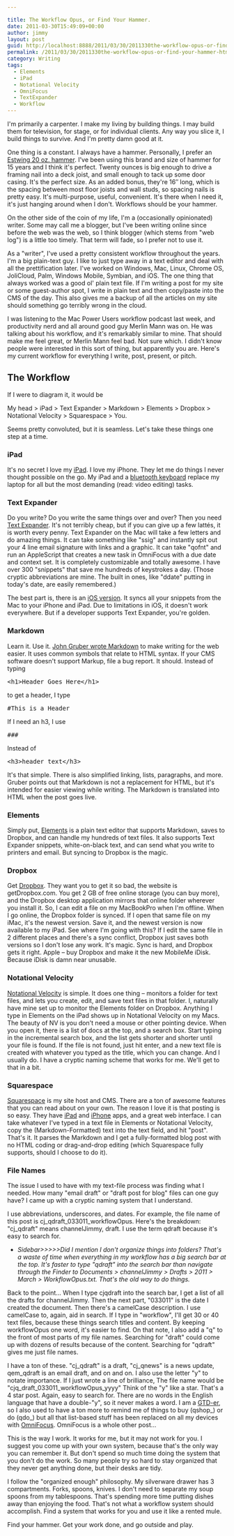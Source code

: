 ```yaml
---

title: The Workflow Opus, or Find Your Hammer.
date: 2011-03-30T15:49:09+00:00
author: jimmy
layout: post
guid: http://localhost:8888/2011/03/30/2011330the-workflow-opus-or-find-your-hammer-html/
permalink: /2011/03/30/2011330the-workflow-opus-or-find-your-hammer-html/
category: Writing
tags:
  - Elements
  - iPad
  - Notational Velocity
  - OmniFocus
  - TextExpander
  - Workflow
---
```


  <p>
    I'm primarily a carpenter. I make my living by building things. I may build them for television, for stage, or for individual clients. Any way you slice it, I build things to survive. And I'm pretty damn good at it.
  </p>
  
  <p>
    One thing is a constant. I always have a hammer. Personally, I prefer an <a href="http://www.amazon.com/gp/product/B0045LSEJ4/ref=as_li_ss_tl?ie=UTF8&tag=jimmlitt-20&linkCode=as2&camp=1789&creative=390957&creativeASIN=B0045LSEJ4" target="_blank">Estwing 20 oz. hammer</a>. I've been using this brand and size of hammer for 15 years and I think it's perfect. Twenty ounces is big enough to drive a framing nail into a deck joist, and small enough to tack up some door casing. It's the perfect size. As an added bonus, they're 16&#8243; long, which is the spacing between most floor joists and wall studs, so spacing nails is pretty easy. It's multi-purpose, useful, convenient.  It's there when I need it, it's just hanging around when I don't.  Workflows should be your hammer.
  </p>
  
  <p>
    On the other side of the coin of my life, I'm a (occasionally opinionated) writer. Some may call me a blogger, but I've been writing online since before the web was the web, so I think blogger (which stems from "web log") is a little too timely. That term will fade, so I prefer not to use it.
  </p>
  
  <p>
    As a "writer", I've used a pretty consistent workflow throughout the years. I'm a big plain-text guy. I like to just type away in a text editor and deal with all the prettification later.  I've worked on Windows, Mac, Linux, Chrome OS, JoliCloud, Palm, Windows Mobile, Symbian, and iOS.  The one thing that always worked was a good ol' plain text file.   If I'm writing a post for my site or some guest-author spot, I write in plain text and then copy/paste into the CMS of the day. This also gives me a backup of all the articles on my site should something go terribly wrong in the cloud.
  </p>
  
  <p>
    I was listening to the Mac Power Users workflow podcast last week, and productivity nerd and all around good guy Merlin Mann was on. He was talking about his workflow, and it's remarkably similar to mine. That should make me feel great, or Merlin Mann feel bad. Not sure which. I didn't know people were interested in this sort of thing, but apparently you are. Here's my current workflow for everything I write, post, present, or pitch.
  </p>
  
  <h2>
    The Workflow
  </h2>
  
  <p>
    If I were to diagram it, it would be
  </p>
  
  <p>
    My head > iPad > Text Expander > Markdown > Elements > Dropbox > Notational Velocity > Squarespace > You.
  </p>
  
  <p>
    Seems pretty convoluted, but it is seamless. Let's take these things one step at a time.
  </p>
  
  <h3>
    iPad
  </h3>
  
  <p>
    It's no secret I love my <a href="http://www.apple.com/ipad/" target="_blank">iPad</a>. I love my iPhone. They let me do things I never thought possible on the go. My iPad and a <a href="http://www.amazon.com/gp/product/B002TMRZOQ/ref=as_li_ss_tl?ie=UTF8&tag=jimmlitt-20&linkCode=as2&camp=1789&creative=390957&creativeASIN=B002TMRZOQ" target="_blank">bluetooth keyboard</a> replace my laptop for all but the most demanding (read: video editing) tasks.
  </p>
  
  <h3>
    Text Expander
  </h3>
  
  <p>
    Do you write? Do you write the same things over and over? Then you need <a href="http://smilesoftware.com/TextExpander/snippets.html" target="_blank">Text Expander</a>. It's not terribly cheap, but if you can give up a few latt&eacute;s, it is worth every penny. Text Expander on the Mac will take a few letters and do amazing things. It can take something like "ssig" and instantly spit out your 4 line email signature with links and a graphic. It can take "qofnt" and run an AppleScript that creates a new task in OmniFocus with a due date and context set. It is completely customizable and totally awesome. I have over 300 "snippets" that save me hundreds of keystrokes a day. (Those cryptic abbreviations are mine. The built in ones, like "ddate" putting in today's date, are easily remembered.)
  </p>
  
  <p>
    The best part is, there is an <a href="http://itunes.apple.com/us/app/textexpander/id326180690?mt=8" target="_blank">iOS version</a>. It syncs all your snippets from the Mac to your iPhone and iPad. Due to limitations in iOS, it doesn't work everywhere. But if a developer supports Text Expander, you're golden.
  </p>
  
  <h3>
    Markdown
  </h3>
  
  <p>
    Learn it. Use it. <a href="http://daringfireball.net/projects/markdown/">John Gruber wrote Markdown</a> to make writing for the web easier. It uses common symbols that relate to HTML syntax. If your CMS software doesn't support Markup, file a bug report. It should. Instead of typing
  </p>
  
  <pre>&lt;h1&gt;Header Goes Here&lt;/h1&gt;</pre>
  
  <p>
    to get a header, I type
  </p>
  
  <pre>#This is a Header</pre>
  
  <p>
    If I need an h3, I use
  </p>
  
  <pre>###</pre>
  
  <p>
    Instead of
  </p>
  
  <pre>&lt;h3&gt;header text&lt;/h3&gt;</pre>
  
  <p>
    It's that simple. There is also simplified linking, lists, paragraphs, and more.  Gruber points out that Markdown is not a replacement for HTML, but it's intended for easier viewing while writing.  The Markdown is translated into HTML when the post goes live.
  </p>
  
  <h3>
    Elements
  </h3>
  
  <p>
    Simply put, <a class="offsite-link-inline" href="http://itunes.apple.com/us/app/elements-dropbox-powered-text/id382752422?mt=8" target="_blank">Elements</a> is a plain text editor that supports Markdown, saves to Dropbox, and can handle my hundreds of text files. It also supports Text Expander snippets, white-on-black text, and can send what you write to printers and email. But syncing to Dropbox is the magic.
  </p>
  
  <h3>
    Dropbox
  </h3>
  
  <p>
    Get <a href="http://www.getdropbox.com/" target="_blank">Dropbox</a>. They want you to get it so bad, the website is getDropbox.com. You get 2 GB of free online storage (you can buy more), and the Dropbox desktop application mirrors that online folder wherever you install it. So, I can edit a file on my MacBookPro when I'm offline. When I go online, the Dropbox folder is synced. If I open that same file on my iMac, it's the newest version. Save it, and the newest version is now available to my iPad. See where I'm going with this? If I edit the same file in 2 different places and there's a sync conflict, Dropbox just saves both versions so I don't lose any work. It's magic. Sync is hard, and Dropbox gets it right. Apple &#8211; buy Dropbox and make it the new MobileMe iDisk. Because iDisk is damn near unusable.
  </p>
  
  <h3>
    Notational Velocity
  </h3>
  
  <p>
    <a href="http://notational.net/" target="_blank">Notational Velocity</a> is simple. It does one thing &#8211; monitors a folder for text files, and lets you create, edit, and save text files in that folder. I, naturally have mine set up to monitor the Elements folder on Dropbox. Anything I type in Elements on the iPad shows up in Notational Velocity on my Macs. The beauty of NV is you don't need a mouse or other pointing device. When you open it, there is a list of docs at the top, and a search box. Start typing in the incremental search box, and the list gets shorter and shorter until your file is found. If the file is not found, just hit enter, and a new text file is created with whatever you typed as the title, which you can change. And I usually do. I have a cryptic naming scheme that works for me. We'll get to that in a bit.
  </p>
  
  <h3>
    Squarespace
  </h3>
  
  <p>
    <a href="http://www.squarespace.com/" target="_blank">Squarespace</a> is my site host and CMS. There are a ton of awesome features that you can read about on your own. The reason I love it is that posting is so easy. They have <a class="offsite-link-inline" href="http://itunes.apple.com/us/app/squarespace-for-ipad/id408735801?mt=8" target="_blank">iPad</a> and <a class="offsite-link-inline" href="http://itunes.apple.com/us/app/squarespace/id318590874?mt=8" target="_blank">iPhone</a> apps, and a great web interface. I can take whatever I've typed in a text file in Elements or Notational Velocity, copy the (Markdown-Formatted) text into the text field, and hit "post". That's it. It parses the Markdown and I get a fully-formatted blog post with no HTML coding or drag-and-drop editing (which Squarespace fully supports, should I choose to do it).
  </p>
  
  <h3>
    File Names
  </h3>
  
  <p>
    The issue I used to have with my text-file process was finding what I needed. How many "email draft" or "draft post for blog" files can one guy have? I came up with a cryptic naming system that I understand.
  </p>
  
  <p>
    I use abbreviations, underscores, and dates. For example, the file name of this post is cj_qdraft_033011_workflowOpus. Here's the breakdown: "cj_qdraft" means channelJimmy, draft. I use the term qdraft because it's easy to search for.
  </p>
  
  <p>
     
  </p>
  
  <ul>
    <li>
      <em>Sidebar>>>>>Did I mention I don't organize things into folders? That's a waste of time when everything in my workflow has a big search bar at the top. It's faster to type "qdraft" into the search bar than navigate through the Finder to Documents > channelJimmy > Drafts > 2011 > March > WorkflowOpus.txt. That's the old way to do things.</em>
    </li>
  </ul>
  
  <p>
     
  </p>
  
  <p>
    Back to the point&#8230; When I type cjqdraft into the search bar, I get a list of all the drafts for channelJimmy. Then the next part, "033011" is the date I created the document. Then there's a camelCase description. I use camelCase to, again, aid in search. If I type in "workflow", I'll get 30 or 40 text files, because these things search titles and content. By keeping workflowOpus one word, it's easier to find. On that note, I also add a "q" to the front of most parts of my file names. Searching for "draft" could come up with dozens of results because of the content. Searching for "qdraft" gives me just file names.
  </p>
  
  <p>
    I have a ton of these. "cj_qdraft" is a draft, "cj_qnews" is a news update, qem_qdraft is an email draft, and on and on. I also use the letter "y" to notate importance. If I just wrote a line of brilliance, The file name would be "cjq_draft_033011_workflowOpus_yyyy" Think of the "y" like a star. That's a 4 star post. Again, easy to search for. There are no words in the English language that have a double-"y", so it never makes a word. I am a <a href="http://www.davidco.com/what_is_gtd.php" target="_blank">GTD-er</a>, so I also used to have a ton more to remind me of things to buy (qshop_) or do (qdo_) but all that list-based stuff has been replaced on all my devices with <a href="http://www.omnigroup.com/products/omnifocus/" target="_blank">OmniFocus</a>. OmniFocus is a whole other post&#8230;
  </p>
  
  <p>
    This is the way I work. It works for me, but it may not work for you. I suggest you come up with your own system, because that's the only way you can remember it. But don't spend so much time doing the system that you don't do the work. So many people try so hard to stay organized that they never get anything done, but their desks are tidy.
  </p>
  
  <p>
    I follow the "organized enough" philosophy. My silverware drawer has 3 compartments. Forks, spoons, knives. I don't need to separate my soup spoons from my tablespoons. That's spending more time putting dishes away than enjoying the food. That's not what a workflow system should accomplish. Find a system that works for you and use it like a rented mule.
  </p>
  
  <p>
    Find your hammer.  Get your work done, and go outside and play.
  </p>
